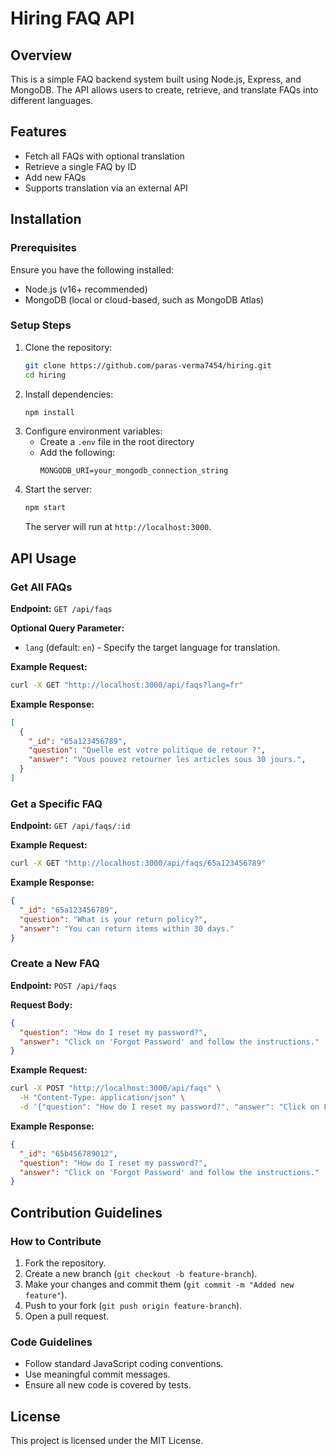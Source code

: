 # Hiring FAQ API

## Overview
This is a simple FAQ backend system built using Node.js, Express, and MongoDB. The API allows users to create, retrieve, and translate FAQs into different languages.

## Features
- Fetch all FAQs with optional translation
- Retrieve a single FAQ by ID
- Add new FAQs
- Supports translation via an external API

## Installation

### Prerequisites
Ensure you have the following installed:
- Node.js (v16+ recommended)
- MongoDB (local or cloud-based, such as MongoDB Atlas)

### Setup Steps
1. Clone the repository:
   ```sh
   git clone https://github.com/paras-verma7454/hiring.git
   cd hiring
   ```
2. Install dependencies:
   ```sh
   npm install
   ```
3. Configure environment variables:
   - Create a `.env` file in the root directory
   - Add the following:
     ```env
     MONGODB_URI=your_mongodb_connection_string
     ```
4. Start the server:
   ```sh
   npm start
   ```
   The server will run at `http://localhost:3000`.

## API Usage

### Get All FAQs
**Endpoint:** `GET /api/faqs`

**Optional Query Parameter:**
- `lang` (default: `en`) - Specify the target language for translation.


**Example Request:**
```sh
curl -X GET "http://localhost:3000/api/faqs?lang=fr"
```

**Example Response:**
```json
[
  {
    "_id": "65a123456789",
    "question": "Quelle est votre politique de retour ?",
    "answer": "Vous pouvez retourner les articles sous 30 jours.",
  }
]
```

### Get a Specific FAQ
**Endpoint:** `GET /api/faqs/:id`

**Example Request:**
```sh
curl -X GET "http://localhost:3000/api/faqs/65a123456789"
```

**Example Response:**
```json
{
  "_id": "65a123456789",
  "question": "What is your return policy?",
  "answer": "You can return items within 30 days."
}
```

### Create a New FAQ
**Endpoint:** `POST /api/faqs`

**Request Body:**
```json
{
  "question": "How do I reset my password?",
  "answer": "Click on 'Forgot Password' and follow the instructions."
}
```

**Example Request:**
```sh
curl -X POST "http://localhost:3000/api/faqs" \
  -H "Content-Type: application/json" \
  -d '{"question": "How do I reset my password?", "answer": "Click on Forgot Password and follow the instructions."}'
```

**Example Response:**
```json
{
  "_id": "65b456789012",
  "question": "How do I reset my password?",
  "answer": "Click on 'Forgot Password' and follow the instructions."
}
```

## Contribution Guidelines

### How to Contribute
1. Fork the repository.
2. Create a new branch (`git checkout -b feature-branch`).
3. Make your changes and commit them (`git commit -m "Added new feature"`).
4. Push to your fork (`git push origin feature-branch`).
5. Open a pull request.

### Code Guidelines
- Follow standard JavaScript coding conventions.
- Use meaningful commit messages.
- Ensure all new code is covered by tests.

## License
This project is licensed under the MIT License.



